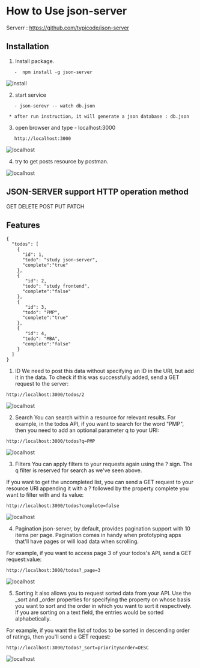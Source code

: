 # How to Use json-server 


Serverr : https://github.com/typicode/json-server

## Installation
1. Install package.

```
   -  npm install -g json-server
```

 ![install](img/cmd.png)
 
2. start service

```
   - json-serevr -- watch db.json
```
     * after run instruction, it will generate a json database : db.json


3. open browser and type - localhost:3000

```
   http://localhost:3000
```   
 
 ![localhost](img/homepage.png)
 
4. try to get posts resource by postman.


 ![localhost](img/postman.png)

## JSON-SERVER support HTTP operation method

   GET
   DELETE
   POST
   PUT
   PATCH


## Features

```
{
  "todos": [
    {
      "id": 1, 
      "todo": "study json-server", 
      "complete":"true"
    },
    {
       "id": 2, 
      "todo": "study frontend", 
      "complete":"false"
    },
    {
       "id": 3, 
      "todo": "PMP", 
      "complete":"true"
    },
    {
       "id": 4, 
      "todo": "MBA", 
      "complete":"false"
    }
  ]
}
```


1. ID
We need to post this data without specifying an ID in the URI, but add it in the data. To check if this was successfully added, send a GET request to the server:

```
http://localhost:3000/todos/2
```

 ![localhost](img/ID.png)

 
 2. Search
You can search within a resource for relevant results. For example, in the todos API, if you want to search for the word "PMP", then you need to add an optional parameter q to your URI:

```
http://localhost:3000/todos?q=PMP
```

 ![localhost](img/search.png)

 

3. Filters
You can apply filters to your requests again using the ? sign. The q filter is reserved for search as we've seen above.

If you want to get the uncompleted list, you can send a GET request to your resource URI appending it with a ? followed by the property complete you want to filter with and its value:

```
http://localhost:3000/todos?complete=false
```

 ![localhost](img/filter.png)

 
 
4. Pagination
json-server, by default, provides pagination support with 10 items per page. Pagination comes in handy when prototyping apps that'll have pages or will load data when scrolling.

For example, if you want to access page 3 of your todos's API, send a GET request:value:

```
http://localhost:3000/todos?_page=3
```

 ![localhost](img/page.png)


5. Sorting
It also allows you to request sorted data from your API. Use the _sort and _order properties for specifying the property on whose basis you want to sort and the order in which you want to sort it respectively. If you are sorting on a text field, the entries would be sorted alphabetically.

For example, if you want the list of todos to be sorted in descending order of ratings, then you'll send a GET request:

```
http://localhost:3000/todos?_sort=priority&order=DESC
```


 ![localhost](img/Sorting.png)





